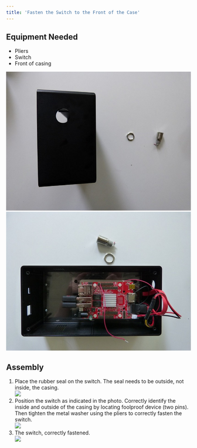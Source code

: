 ```yaml
---
title: 'Fasten the Switch to the Front of the Case'
---
```


## Equipment Needed
- Pliers
- Switch
- Front of casing

![](P1080957.jpg) ![](P1080966.jpg)

## Assembly

1. Place the rubber seal on the switch. The seal needs to be outside, not inside, the casing.    
    ![](_MG_5284.JPG)  
2. Position the switch as indicated in the photo. Correctly identify the inside and outside of the casing by locating foolproof device (two pins). Then tighten the metal washer using the pliers to correctly fasten the switch.     
    ![](_MG_5285.JPG)  
3. The switch, correctly fastened.     
    ![](_MG_5286.JPG)  



